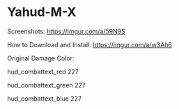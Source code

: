 # Yahud-M-X
Screenshots: https://imgur.com/a/59N9S

How to Download and Install: https://imgur.com/a/w3Ah6

Original Damage Color:

hud_combattext_red 227

hud_combattext_green 227

hud_combattext_blue 227
